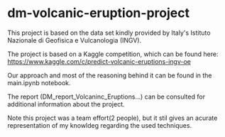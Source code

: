 # dm-volcanic-eruption-project

This project is based on the data set kindly provided by Italy's Istituto Nazionale di Geofisica e Vulcanologia (INGV).

The project is based on a Kaggle competition, which can be found here: https://www.kaggle.com/c/predict-volcanic-eruptions-ingv-oe

Our approach and most of the reasoning behind it can be found in the main.ipynb notebook.

The report (DM_report_Volcaninc_Eruptions...) can be consulted for additional information about the project.

Note this project was a team effort(2 people), but it stil gives an acurate representation of my knowldeg regarding the used techniques. 
